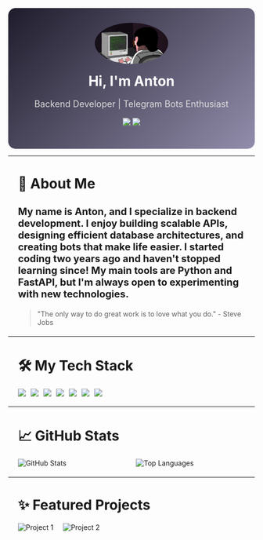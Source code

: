 <div align="center" style="background: linear-gradient(135deg, #1f1c2c, #928dab); padding: 30px; border-radius: 15px;">
  <img width="150" src="./avatar.gif" alt="Profile Avatar" style="border-radius: 50%;">

  <h1 style="color: #fff; margin-top: 15px;">Hi, I'm Anton</h1>
  <p style="color: #ddd; font-size: 18px;">Backend Developer | Telegram Bots Enthusiast</p>

  <p>
    <a href="https://t.me/w0rn3zz_dev" style="text-decoration: none;">
      <img src="https://img.shields.io/badge/Telegram-0088CC?style=for-the-badge&logo=telegram&logoColor=white">
    </a>
    <a href="https://discord.com/users/564840444916138014" style="text-decoration: none;">
      <img src="https://img.shields.io/badge/Discord-7289DA?style=for-the-badge&logo=discord&logoColor=white">
    </a>
  </p>
</div>

---

<div style="margin: 20px;">
  <h1>👋 About Me</h1>
  <h3 style="font-size: 20px">
    My name is Anton, and I specialize in backend development. I enjoy building scalable APIs, designing efficient database architectures, and creating bots that make life easier. I started coding two years ago and haven't stopped learning since! My main tools are Python and FastAPI, but I'm always open to experimenting with new technologies.
  </h3>

  <blockquote>
    <p>"The only way to do great work is to love what you do." - Steve Jobs</p>
  </blockquote>
</div>

---

<div style="margin: 20px;">
  <h1>🛠️ My Tech Stack</h1>
  <div style="display: flex; flex-wrap: wrap; gap: 10px;">
    <img src="https://img.shields.io/badge/Python-3776AB?style=for-the-badge&logo=python&logoColor=white">
    <img src="https://img.shields.io/badge/FastAPI-009688?style=for-the-badge&logo=fastapi&logoColor=white">
    <img src="https://img.shields.io/badge/Django-092E20?style=for-the-badge&logo=django&logoColor=white">
    <img src="https://img.shields.io/badge/PostgreSQL-336791?style=for-the-badge&logo=postgresql&logoColor=white">
    <img src="https://img.shields.io/badge/Redis-DC382D?style=for-the-badge&logo=redis&logoColor=white">
    <img src="https://img.shields.io/badge/Docker-2496ED?style=for-the-badge&logo=docker&logoColor=white">
    <img src="https://img.shields.io/badge/Git-F05032?style=for-the-badge&logo=git&logoColor=white">
  </div>
</div>

---

<div style="margin: 20px;">
  <h1>📈 GitHub Stats</h1>
  <div style="display: flex; flex-wrap: wrap; justify-content: space-between;">
    <img src="https://github-readme-stats.vercel.app/api?username=w0rn3zz&show_icons=true&theme=tokyonight&hide_title=true" alt="GitHub Stats" style="width: 48%;">
    <img src="https://github-readme-stats.vercel.app/api/top-langs/?username=w0rn3zz&layout=compact&theme=tokyonight" alt="Top Languages" style="width: 48%;">
  </div>
</div>

---

<div style="margin: 20px;">
  <h1>✨ Featured Projects</h1>
  <div style="display: flex; flex-wrap: wrap; gap: 20px;">
    <a href="https://github.com/w0rn3zz/project-1" style="text-decoration: none;">
      <img src="https://github-readme-stats.vercel.app/api/pin/?username=w0rn3zz&repo=project-1&theme=tokyonight" alt="Project 1">
    </a>
    <a href="https://github.com/w0rn3zz/project-2" style="text-decoration: none;">
      <img src="https://github-readme-stats.vercel.app/api/pin/?username=w0rn3zz&repo=project-2&theme=tokyonight" alt="Project 2">
    </a>
  </div>
</div>
